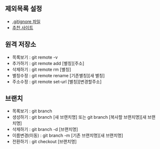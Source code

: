 ## 제외목록 설정

- [.gitignore 파일](https://git-scm.com/docs/gitignore#_pattern_format)
- [추천 사이트](https://www.gitignore.io/)

## 원격 저장소

- 목록보기 : git remote -v
- 추가하기 : git remote add [별칭][주소]
- 삭제하기 : git remote rm [별칭]
- 별칭수정 : git remote rename [기존별칭][새 별칭]
- 주소수정 : git remote set-url [별칭][변경할주소]

## 브랜치

- 목록보기 : git branch
- 생성하기 : git branch [새 브랜치명] 또는 git branch [복사할 브랜치명][새 브랜치명]
- 삭제하기 : git branch -d [브랜치명]
- 이름변경(이동) : git branch -m [기존 브랜치명][새 브랜치명]
- 전환하기 : git checkout [브랜치명]

